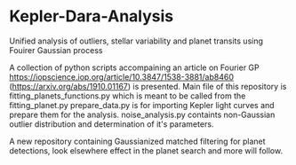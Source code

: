# Kepler-Dara-Analysis
Unified analysis of outliers, stellar variability and planet transits using Fouirer Gaussian process

A collection of python scripts accompaining an article on Fourier GP https://iopscience.iop.org/article/10.3847/1538-3881/ab8460 (https://arxiv.org/abs/1910.01167) is presented.
Main file of this repository is fitting_planets_functions.py which is meant to be called from the fitting_planet.py 
prepare_data.py is for importing Kepler light curves and prepare them for the analysis. 
noise_analysis.py containts non-Gaussian outlier distribution and determination of it's parameters.

A new repository containing Gaussianized matched filtering for planet detections, look elsewhere effect in the planet search and more will follow.
